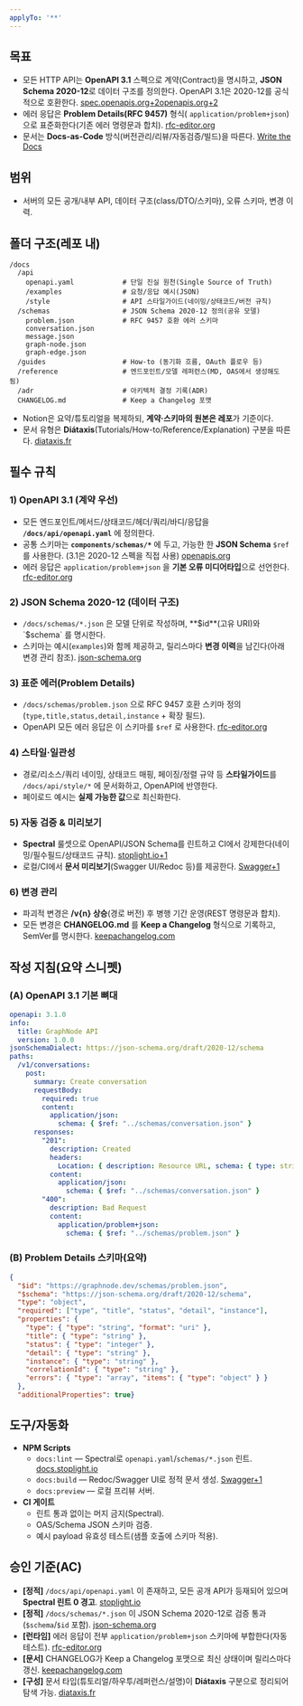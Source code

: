 ```yaml
---
applyTo: '**'
---
```

## 목표

- 모든 HTTP API는 **OpenAPI 3.1** 스펙으로 계약(Contract)을 명시하고, **JSON Schema 2020-12**로 데이터 구조를 정의한다. OpenAPI 3.1은 2020-12를 공식적으로 호환한다. [spec.openapis.org+2openapis.org+2](https://spec.openapis.org/oas/v3.1.0.html?utm_source=chatgpt.com)
- 에러 응답은 **Problem Details(RFC 9457)** 형식( `application/problem+json`)으로 표준화한다(기존 에러 명령문과 합치). [rfc-editor.org](https://www.rfc-editor.org/rfc/rfc9457.html?utm_source=chatgpt.com)
- 문서는 **Docs-as-Code** 방식(버전관리/리뷰/자동검증/빌드)을 따른다. [Write the Docs](https://www.writethedocs.org/guide/docs-as-code.html?utm_source=chatgpt.com)

## 범위

- 서버의 모든 공개/내부 API, 데이터 구조(class/DTO/스키마), 오류 스키마, 변경 이력.

## 폴더 구조(레포 내)

```
/docs
  /api
    openapi.yaml            # 단일 진실 원천(Single Source of Truth)
    /examples               # 요청/응답 예시(JSON)
    /style                  # API 스타일가이드(네이밍/상태코드/버전 규칙)
  /schemas                  # JSON Schema 2020-12 정의(공유 모델)
    problem.json            # RFC 9457 호환 에러 스키마
    conversation.json
    message.json
    graph-node.json
    graph-edge.json
  /guides                   # How-to (동기화 흐름, OAuth 플로우 등)
  /reference                # 엔드포인트/모델 레퍼런스(MD, OAS에서 생성해도 됨)
  /adr                      # 아키텍처 결정 기록(ADR)
  CHANGELOG.md              # Keep a Changelog 포맷

```

- Notion은 요약/튜토리얼을 복제하되, **계약·스키마의 원본은 레포**가 기준이다.
- 문서 유형은 **Diátaxis**(Tutorials/How-to/Reference/Explanation) 구분을 따른다. [diataxis.fr](https://diataxis.fr/?utm_source=chatgpt.com)

## 필수 규칙

### 1) OpenAPI 3.1 (계약 우선)

- 모든 엔드포인트/메서드/상태코드/헤더/쿼리/바디/응답을 **`/docs/api/openapi.yaml`** 에 정의한다.
- 공통 스키마는 **`components/schemas/*`** 에 두고, 가능한 한 **JSON Schema** `$ref` 를 사용한다. (3.1은 2020-12 스펙을 직접 사용) [openapis.org](https://www.openapis.org/blog/2021/02/18/openapi-specification-3-1-released?utm_source=chatgpt.com)
- 에러 응답은 `application/problem+json` 을 **기본 오류 미디어타입**으로 선언한다. [rfc-editor.org](https://www.rfc-editor.org/rfc/rfc9457.html?utm_source=chatgpt.com)

### 2) JSON Schema 2020-12 (데이터 구조)

- `/docs/schemas/*.json` 은 모델 단위로 작성하며, **$id**(고유 URI)와 `$schema` 를 명시한다.
- 스키마는 예시(`examples`)와 함께 제공하고, 릴리스마다 **변경 이력**을 남긴다(아래 변경 관리 참조). [json-schema.org](https://json-schema.org/specification?utm_source=chatgpt.com)

### 3) 표준 에러(Problem Details)

- `/docs/schemas/problem.json` 으로 RFC 9457 호환 스키마 정의(`type,title,status,detail,instance` + 확장 필드).
- OpenAPI 모든 에러 응답은 이 스키마를 `$ref` 로 사용한다. [rfc-editor.org](https://www.rfc-editor.org/rfc/rfc9457.html?utm_source=chatgpt.com)

### 4) 스타일·일관성

- 경로/리소스/쿼리 네이밍, 상태코드 매핑, 페이징/정렬 규약 등 **스타일가이드**를 `/docs/api/style/*` 에 문서화하고, OpenAPI에 반영한다.
- 페이로드 예시는 **실제 가능한 값**으로 최신화한다.

### 5) 자동 검증 & 미리보기

- **Spectral** 룰셋으로 OpenAPI/JSON Schema를 린트하고 CI에서 강제한다(네이밍/필수필드/상태코드 규칙). [stoplight.io+1](https://stoplight.io/open-source/spectral?utm_source=chatgpt.com)
- 로컬/CI에서 **문서 미리보기**(Swagger UI/Redoc 등)를 제공한다. [Swagger+1](https://swagger.io/specification/?utm_source=chatgpt.com)

### 6) 변경 관리

- 파괴적 변경은 **/v{n} 상승**(경로 버전) 후 병행 기간 운영(REST 명령문과 합치).
- 모든 변경은 **CHANGELOG.md** 를 **Keep a Changelog** 형식으로 기록하고, SemVer를 명시한다. [keepachangelog.com](https://keepachangelog.com/en/1.1.0/?utm_source=chatgpt.com)

## 작성 지침(요약 스니펫)

### (A) OpenAPI 3.1 기본 뼈대

```yaml
openapi: 3.1.0
info:
  title: GraphNode API
  version: 1.0.0
jsonSchemaDialect: https://json-schema.org/draft/2020-12/schema
paths:
  /v1/conversations:
    post:
      summary: Create conversation
      requestBody:
        required: true
        content:
          application/json:
            schema: { $ref: "../schemas/conversation.json" }
      responses:
        "201":
          description: Created
          headers:
            Location: { description: Resource URL, schema: { type: string } }
          content:
            application/json:
              schema: { $ref: "../schemas/conversation.json" }
        "400":
          description: Bad Request
          content:
            application/problem+json:
              schema: { $ref: "../schemas/problem.json" }

```

### (B) Problem Details 스키마(요약)

```json
{
  "$id": "https://graphnode.dev/schemas/problem.json",
  "$schema": "https://json-schema.org/draft/2020-12/schema",
  "type": "object",
  "required": ["type", "title", "status", "detail", "instance"],
  "properties": {
    "type": { "type": "string", "format": "uri" },
    "title": { "type": "string" },
    "status": { "type": "integer" },
    "detail": { "type": "string" },
    "instance": { "type": "string" },
    "correlationId": { "type": "string" },
    "errors": { "type": "array", "items": { "type": "object" } }
  },
  "additionalProperties": true}

```

## 도구/자동화

- **NPM Scripts**
    - `docs:lint` — Spectral로 `openapi.yaml`/`schemas/*.json` 린트. [docs.stoplight.io](https://docs.stoplight.io/docs/spectral/9ffa04e052cc1-spectral-cli?utm_source=chatgpt.com)
    - `docs:build` — Redoc/Swagger UI로 정적 문서 생성. [Swagger+1](https://swagger.io/specification/?utm_source=chatgpt.com)
    - `docs:preview` — 로컬 프리뷰 서버.
- **CI 게이트**
    - 린트 통과 없이는 머지 금지(Spectral).
    - OAS/Schema JSON 스키마 검증.
    - 예시 payload 유효성 테스트(샘플 호출에 스키마 적용).

## 승인 기준(AC)

- **[정적]** `/docs/api/openapi.yaml` 이 존재하고, 모든 공개 API가 등재되어 있으며 **Spectral 린트 0 경고**. [stoplight.io](https://stoplight.io/open-source/spectral?utm_source=chatgpt.com)
- **[정적]** `/docs/schemas/*.json` 이 JSON Schema 2020-12로 검증 통과(`$schema`/`$id` 포함). [json-schema.org](https://json-schema.org/draft/2020-12?utm_source=chatgpt.com)
- **[런타임]** 에러 응답이 전부 `application/problem+json` 스키마에 부합한다(자동 테스트). [rfc-editor.org](https://www.rfc-editor.org/rfc/rfc9457.html?utm_source=chatgpt.com)
- **[문서]** CHANGELOG가 Keep a Changelog 포맷으로 최신 상태이며 릴리스마다 갱신. [keepachangelog.com](https://keepachangelog.com/en/1.1.0/?utm_source=chatgpt.com)
- **[구성]** 문서 타입(튜토리얼/하우투/레퍼런스/설명)이 **Diátaxis** 구분으로 정리되어 탐색 가능. [diataxis.fr](https://diataxis.fr/?utm_source=chatgpt.com)